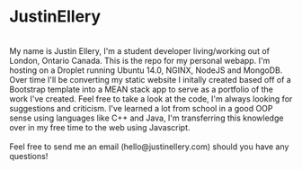 # JustinEllery

<br>
My name is Justin Ellery, I'm a student developer living/working out of London, Ontario Canada. 
This is the repo for my personal webapp. I'm hosting on a Droplet running Ubuntu 14.0, NGINX, NodeJS and MongoDB. Over time I'll be converting my static website I initally created based off of a Bootstrap template into a MEAN stack app to serve as a portfolio of the work I've created. Feel free to take a look at the code, I'm always looking for suggestions and criticism. I've learned a lot from school in a good OOP sense using languages like C++ and Java, I'm transferring this knowledge over in my free time to the web using Javascript. 
<br>
<br>
Feel free to send me an email (hello@justinellery.com) should you have any questions!
